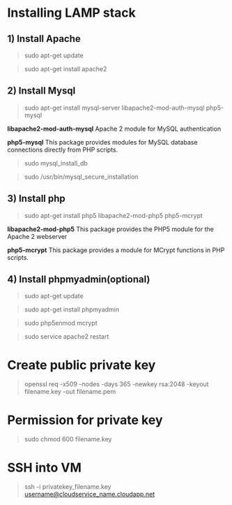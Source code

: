 # Installing LAMP stack
## 1) Install Apache
> sudo apt-get update

> sudo apt-get install apache2

## 2) Install Mysql
> sudo apt-get install mysql-server libapache2-mod-auth-mysql php5-mysql

**libapache2-mod-auth-mysql** Apache 2 module for MySQL authentication

**php5-mysql** This package provides modules for MySQL database connections directly from PHP scripts.

> sudo mysql_install_db

> sudo /usr/bin/mysql_secure_installation

## 3) Install php
> sudo apt-get install php5 libapache2-mod-php5 php5-mcrypt

**libapache2-mod-php5** This package provides the PHP5 module for the Apache 2 webserver 

**php5-mcrypt** This package provides a module for MCrypt functions in PHP scripts.

## 4) Install phpmyadmin(optional)

> sudo apt-get update

> sudo apt-get install phpmyadmin

> sudo php5enmod mcrypt

> sudo service apache2 restart



# Create public private key

> openssl req -x509 -nodes -days 365 -newkey rsa:2048 -keyout filename.key -out filename.pem

# Permission for private key

> sudo chmod 600 filename.key

# SSH into VM

> ssh -i privatekey_filename.key username@cloudservice_name.cloudapp.net
